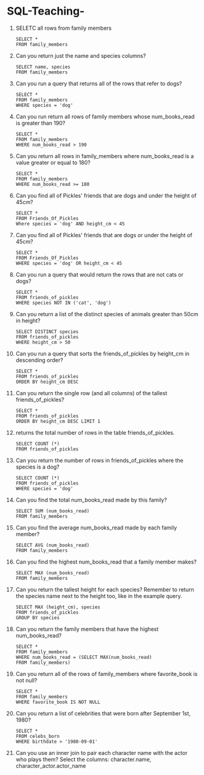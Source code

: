# SQL-Teaching-
1. SELETC all rows from family members
   ```
   SELECT *
   FROM family_members

2. Can you return just the name and species columns?
   ```
   SELECT name, species
   FROM family_members

3. Can you run a query that returns all of the rows that refer to dogs?
   ```
   SELECT *
   FROM family_members
   WHERE species = 'dog'

4. Can you run return all rows of family members whose num_books_read is greater than 190?
   ```
   SELECT *
   FROM family_members
   WHERE num_books_read > 190

5. Can you return all rows in family_members where num_books_read is a value greater or equal to 180?
   ```
   SELECT *
   FROM family_members
   WHERE num_books_read >= 180

6. Can you find all of Pickles' friends that are dogs and under the height of 45cm?
   ```
   SELECT *
   FROM Friends_Of_Pickles
   Where species = 'dog' AND height_cm < 45
   ```
7. Can you find all of Pickles' friends that are dogs or under the height of 45cm?
   ``` 
   SELECT *
   FROM Friends_Of_Pickles
   WHERE species = 'dog' OR height_cm < 45
   ```
8. Can you run a query that would return the rows that are not cats or dogs?
   ```
   SELECT *
   FROM friends_of_pickles
   WHERE species NOT IN ('cat', 'dog')
   ```
9. Can you return a list of the distinct species of animals greater than 50cm in height?
   ```
   SELECT DISTINCT species
   FROM friends_of_pickles
   WHERE height_cm > 50
   ```
10. Can you run a query that sorts the friends_of_pickles by height_cm in descending order?
    ```
    SELECT * 
    FROM friends_of_pickles 
    ORDER BY height_cm DESC
    ```
11. Can you return the single row (and all columns) of the tallest friends_of_pickles?
    ```
    SELECT *
    FROM friends_of_pickles
    ORDER BY height_cm DESC LIMIT 1
    ```
12. returns the total number of rows in the table friends_of_pickles.
    ```
    SELECT COUNT (*)
    FROM friends_of_pickles
    ```
13. Can you return the number of rows in friends_of_pickles where the species is a dog?
    ```
    SELECT COUNT (*)
    FROM friends_of_pickles
    WHERE species = 'dog'
    ```
14. Can you find the total num_books_read made by this family?
    ```
    SELECT SUM (num_books_read)
    FROM family_members
    ```
15. Can you find the average num_books_read made by each family member?
    ```
    SELECT AVG (num_books_read)
    FROM family_members
    ```
16. Can you find the highest num_books_read that a family member makes?
    ```
    SELECT MAX (num_books_read)
    FROM family_members
    ```
17. Can you return the tallest height for each species? Remember to return the species name next to the height too, like in the example query.
    ```
    SELECT MAX (height_cm), species
    FROM friends_of_pickles 
    GROUP BY species
    ```
 18. Can you return the family members that have the highest num_books_read?
     ```
     SELECT *
     FROM family_members
     WHERE num_books_read = (SELECT MAX(num_books_read)
     FROM family_members)
     ```
19. Can you return all of the rows of family_members where favorite_book is not null?
    ```
    SELECT *
    FROM family_members
    WHERE favorite_book IS NOT NULL
    ```
20. Can you return a list of celebrities that were born after September 1st, 1980?
    ```
    SELECT *
    FROM celebs_born
    WHERE birthdate > '1980-09-01'
    ```
21. Can you use an inner join to pair each character name with the actor who plays them? Select the columns: character.name, character_actor.actor_name
    ```
    
    ```
     
